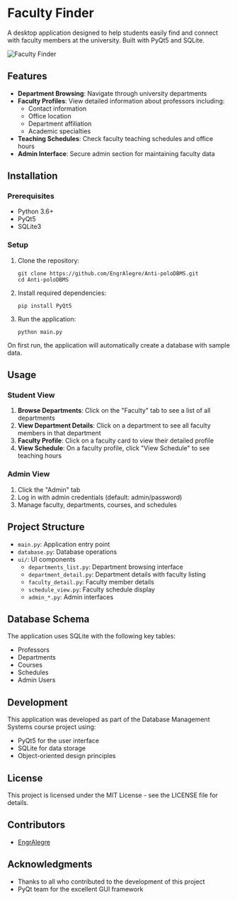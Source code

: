 # Faculty Finder

A desktop application designed to help students easily find and connect with faculty members at the university. Built with PyQt5 and SQLite.

![Faculty Finder](https://via.placeholder.com/800x450.png?text=Faculty+Finder+Application)

## Features

- **Department Browsing**: Navigate through university departments
- **Faculty Profiles**: View detailed information about professors including:
  - Contact information
  - Office location
  - Department affiliation
  - Academic specialties
- **Teaching Schedules**: Check faculty teaching schedules and office hours
- **Admin Interface**: Secure admin section for maintaining faculty data

## Installation

### Prerequisites

- Python 3.6+
- PyQt5
- SQLite3

### Setup

1. Clone the repository:
   ```
   git clone https://github.com/EngrAlegre/Anti-poloDBMS.git
   cd Anti-poloDBMS
   ```

2. Install required dependencies:
   ```
   pip install PyQt5
   ```

3. Run the application:
   ```
   python main.py
   ```

On first run, the application will automatically create a database with sample data.

## Usage

### Student View

1. **Browse Departments**: Click on the "Faculty" tab to see a list of all departments
2. **View Department Details**: Click on a department to see all faculty members in that department
3. **Faculty Profile**: Click on a faculty card to view their detailed profile
4. **View Schedule**: On a faculty profile, click "View Schedule" to see teaching hours

### Admin View

1. Click the "Admin" tab
2. Log in with admin credentials (default: admin/password)
3. Manage faculty, departments, courses, and schedules

## Project Structure

- `main.py`: Application entry point
- `database.py`: Database operations
- `ui/`: UI components
  - `departments_list.py`: Department browsing interface
  - `department_detail.py`: Department details with faculty listing
  - `faculty_detail.py`: Faculty member details
  - `schedule_view.py`: Faculty schedule display
  - `admin_*.py`: Admin interfaces

## Database Schema

The application uses SQLite with the following key tables:
- Professors
- Departments
- Courses
- Schedules
- Admin Users

## Development

This application was developed as part of the Database Management Systems course project using:

- PyQt5 for the user interface
- SQLite for data storage
- Object-oriented design principles

## License

This project is licensed under the MIT License - see the LICENSE file for details.

## Contributors

- [EngrAlegre](https://github.com/EngrAlegre)

## Acknowledgments

- Thanks to all who contributed to the development of this project
- PyQt team for the excellent GUI framework 